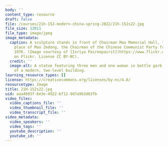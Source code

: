 ```yaml
---
body: ''
content_type: resource
draft: false
file: /courses/21h-152-modern-china-spring-2022/21h-152s22.jpg
file_size: 12011
file_type: image/jpeg
image_metadata:
  caption: A sculpture stands in front of Chairman Mao Memorial Hall, the final resting
    place of Mao Zedong, the Chairman of the Chinese Communist Party from 1945 to
    1976. (Image courtesy of [Isriya Paireepairit](https://www.flickr.com/photos/isriya/386238473/in/photolist-A8zf2-A8zcE-dnJ1Ad-3fivsd-3finNj-3fiuXG-3fe7We-3fioFw-3fipXQ-3fit1Q-3fis8S-3fitN5-3fe4Re-KvGT47-x8MT3H-rsRt6v-irNfNK-84WwRg-6vtMT-9dwnSc-7tHq3u-5hN8x8-A8yGR-cHiBBo-7jPmkb-dqb6ZD-7jPmmm-M6ioYr-5aGMKh-aiZjvv-2Pce6D-98nYmQ-hy5Ux-fQhQp-7jKtFT-NVr6Lf-dTjZ3x-i6C5SF-hVHUdy-picrRE-pfGwzm-Bgeg8K-of5itr-hbUh4L-hHrAEk-r49dzB-it7Xzb-nQdMfH-pKN6CU-Jkd82f)
    on Flickr. License CC BY-NC).
  credit: ''
  image-alt: A statue featuring three men and one woman in battle garb sits in front
    of a modern, two-level building.
learning_resource_types: []
license: https://creativecommons.org/licenses/by-nc/4.0/
resourcetype: Image
title: 21H-152s22.jpg
uid: aaa4693f-6e3e-4922-bf12-9d7a9b3d63fb
video_files:
  video_captions_file: ''
  video_thumbnail_file: ''
  video_transcript_file: ''
video_metadata:
  video_speakers: ''
  video_tags: ''
  youtube_description: ''
  youtube_id: ''
---
```

